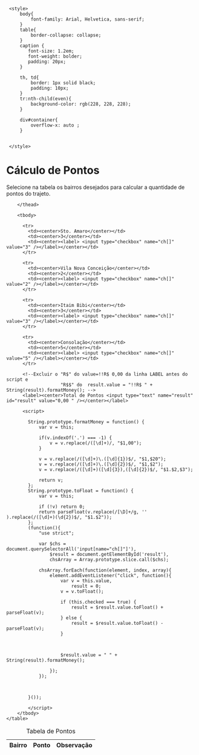 <html lang="en">

<head>
    <meta charset="UTF-8">
    <meta nome="viewport" content="width=device=width, initial-scale=1.0">
     <title>Controle de Pontuação</title>

     <style>
         body{
             font-family: Arial, Helvetica, sans-serif;
         }
         table{
             border-collapse: collapse;
         }
         caption {
            font-size: 1.2em;
            font-weight: bolder;
            padding: 20px;
         }

         th, td{
             border: 1px solid black;
             padding: 10px;
         }
         tr:nth-child(even){
             background-color: rgb(228, 228, 228);
         }

         div#container{
             overflow-x: auto ;
         }
      
           
     </style>

</head> 




<body>
   <h1>Cálculo de Pontos</h1>
   <p>Selecione na tabela os bairros desejados para calcular a quantidade de pontos do trajeto. </p> 

  

   
   <div id="container">
    <table>
        <caption>Tabela de Pontos</caption>
       <thead>
        <tr>
            <th>Bairro</th>
            <th>Ponto</th> 
            <th>Observação</th> 
        </tr>

        </thead>

        <tbody>

<!--Itens listado na tabela de bairros-->
          <tr>
            <td><center>Sto. Amaro</center></td>
            <td><center>3</center></td>
            <td><center><label> <input type="checkbox" name="ch[]" value="3" /></label></center></td>
          </tr>

          <tr>
            <td><center>Vila Nova Conceição</center></td>
            <td><center>2</center></td>
            <td><center><label> <input type="checkbox" name="ch[]" value="2" /></label></center></td>
          </tr>

          <tr>
            <td><center>Itaim Bibi</center></td>
            <td><center>3</center></td>
            <td><center><label> <input type="checkbox" name="ch[]" value="3" /></label></center></td>
          </tr>

          <tr>
            <td><center>Consolação</center></td>
            <td><center>5</center></td>
            <td><center><label> <input type="checkbox" name="ch[]" value="5" /></label></center></td>
          </tr>
     
          <!--Excluir o "R$" do value=!!R$ 0,00 da linha LABEL antes do script e 
                        "R$$" do  result.value = "!!R$ " + String(result).formatMoney(); -->
          <label><center>Total de Pontos <input type="text" name="result" id="result" value="0,00 " /></center></label>


<!--Script checa se a caixa está selecionada, se sim, soma os valores, senão, subtrai o valor-->
          <script>

            String.prototype.formatMoney = function() {
                var v = this;
            
                if(v.indexOf('.') === -1) {
                    v = v.replace(/([\d]+)/, "$1,00");
                }
            
                v = v.replace(/([\d]+)\.([\d]{1})$/, "$1,$20");
                v = v.replace(/([\d]+)\.([\d]{2})$/, "$1,$2");
                v = v.replace(/([\d]+)([\d]{3}),([\d]{2})$/, "$1.$2,$3");
            
                return v;
            };
            String.prototype.toFloat = function() {
                var v = this;
            
                if (!v) return 0;
                return parseFloat(v.replace(/[\D]+/g, '' ).replace(/([\d]+)(\d{2})$/, "$1.$2"));
            };
            (function(){
                "use strict";
            
                var $chs = document.querySelectorAll('input[name="ch[]"]'),
                    $result = document.getElementById('result'),
                    chsArray = Array.prototype.slice.call($chs);
            
                chsArray.forEach(function(element, index, array){
                    element.addEventListener("click", function(){
                        var v = this.value,
                            result = 0;
                        v = v.toFloat();
            
                        if (this.checked === true) {
                            result = $result.value.toFloat() + parseFloat(v);
                        } else {
                            result = $result.value.toFloat() - parseFloat(v);
                        }
                        
                    

                        $result.value = " " + String(result).formatMoney();
          
                    });
                });

                
                        
            }());

            </script>
        </tbody>
    </table>
</div>
   
   
</body>

</html>
